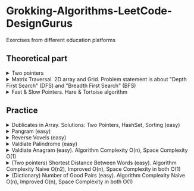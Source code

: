 # Grokking-Algorithms-LeetCode-DesignGurus
Exercises from different education platforms

## Theoretical part

<details>
<summary>Two pointers</summary>

 ![image](https://github.com/Glareone/Grokking-Algorithms-LeetCode-DesignGurus/assets/4239376/085a5b4e-29b9-406e-a25c-b76fe25661af)
</details>

<details>
<summary>Matrix Traversal. 2D array and Grid. Problem statement is about "Depth First Search" (DFS) and "Breadth First Search" (BFS)</summary>

![image](https://github.com/Glareone/Grokking-Algorithms-LeetCode-DesignGurus/assets/4239376/543404eb-0f83-420f-9a02-73b29dcb7f15)

Example:  
![image](https://github.com/Glareone/Grokking-Algorithms-LeetCode-DesignGurus/assets/4239376/6c4727a7-7ee9-4356-83ca-f12f2b9e6c22)  

Solution:  
![image](https://github.com/Glareone/Grokking-Algorithms-LeetCode-DesignGurus/assets/4239376/182f531d-696c-426f-bb95-cb48128541da)  
</details>

<details>
<summary>Fast & Slow Pointers. Hare & Tortoise algorithm</summary>

![image](https://github.com/Glareone/Grokking-Algorithms-LeetCode-DesignGurus/assets/4239376/80dd75ba-065c-43bb-8897-ddcf6374c674)  
![image](https://github.com/Glareone/Grokking-Algorithms-LeetCode-DesignGurus/assets/4239376/c6815cfa-bbed-4fa4-910c-06f13f0d0c4b)  
![image](https://github.com/Glareone/Grokking-Algorithms-LeetCode-DesignGurus/assets/4239376/e17d38c3-eacc-41ee-981b-5a7aebf039d3)  

PseudoCode:  
![image](https://github.com/Glareone/Grokking-Algorithms-LeetCode-DesignGurus/assets/4239376/34e948a5-20c9-4597-ae78-77f816928386)


</details>

## Practice
<details>
<summary>Dublicates in Array. Solutions: Two Pointers, HashSet, Sorting (easy)</summary>
  
Solved here: https://dotnetfiddle.net/nYtY6c

#### Brute Force: Two pointers
![image](https://github.com/Glareone/Grokking-Algorithms-LeetCode-DesignGurus/assets/4239376/36d19e0a-41c3-428f-93c1-0b2f61a0eb6c)  
![image](https://github.com/Glareone/Grokking-Algorithms-LeetCode-DesignGurus/assets/4239376/44add527-59e4-4ddf-8bb8-c9dbe463edaa)  


#### Using HashSet
![image](https://github.com/Glareone/Grokking-Algorithms-LeetCode-DesignGurus/assets/4239376/2da0c979-932c-473a-b9a2-3ba73d688b1c)

#### Sorting
![image](https://github.com/Glareone/Grokking-Algorithms-LeetCode-DesignGurus/assets/4239376/69ced3b4-6778-4b3c-9cc0-89a594a2538e)

![image](https://github.com/Glareone/Grokking-Algorithms-LeetCode-DesignGurus/assets/4239376/e6484eb6-00c4-4c50-8444-faa051396d17)
</details>

<details>
<summary>Pangram (easy)</summary>

![image](https://github.com/Glareone/Grokking-Algorithms-LeetCode-DesignGurus/assets/4239376/3eae3692-28ed-4606-a7c9-560b364c591d)  
Solved with Dictionary here: https://dotnetfiddle.net/uS1jWC
</details>

<details>
<summary>Reverse Vovels (easy)</summary>

![image](https://github.com/Glareone/Grokking-Algorithms-LeetCode-DesignGurus/assets/4239376/c4323a97-84aa-41cb-a215-5df3f198e123)  
[Solved here using char[] and string.Create](https://github.com/Glareone/Grokking-Algorithms-LeetCode-DesignGurus/blob/main/warm-up-labs/Warmup/ReverseVowels/ReverseVowels.cs)  
</details>

<details>
<summary>Valdiate Palindrome (easy)</summary>

![image](https://github.com/Glareone/Grokking-Algorithms-LeetCode-DesignGurus/assets/4239376/48bf7f0c-c807-4b58-aa2a-91d343c9c175)  
[Solved here using char[] and without allocating extra space](https://github.com/Glareone/Grokking-Algorithms-LeetCode-DesignGurus/blob/main/warm-up-labs/Warmup/ValidPalindrome/PalindromeValidation.cs)    \
</details>

<details>
<summary>Valdiate Anagram (easy). Algorithm Complexity O(n), Space Complexity O(1)</summary>

![image](https://github.com/Glareone/Grokking-Algorithms-LeetCode-DesignGurus/assets/4239376/72897af6-c9be-4bb3-9608-a35b39774414)   
[Solved using Dict here](https://github.com/Glareone/Grokking-Algorithms-LeetCode-DesignGurus/blob/main/warm-up-labs/Warmup/ValidAnagram/AnagramValidation.cs) 
</details>

<details>
<summary>(Two pointers) Shortest Distance Between Words (easy). Algorithm Complexity Naive O(n2), Improved O(n), Space Complexity in both O(1)</summary>

![image](https://github.com/Glareone/Grokking-Algorithms-LeetCode-DesignGurus/assets/4239376/28758626-0154-4b21-aced-c5f97f7a75e1)  
Solved here:[WordDistance](https://github.com/Glareone/Grokking-Algorithms-LeetCode-DesignGurus/blob/main/warm-up-labs/Warmup/WordDistance/WordDistance.cs)  
</details>

<details>
<summary>(Dictionary) Number of Good Pairs (easy). Algorithm Complexity Naive O(n), Improved O(n), Space Complexity in both O(1)</summary>

![image](https://github.com/Glareone/Grokking-Algorithms-LeetCode-DesignGurus/assets/4239376/f8c4a8c6-0949-4979-945c-f724dbe94241)   
Solved here:[Number of good pairs](https://github.com/Glareone/Grokking-Algorithms-LeetCode-DesignGurus/blob/main/warm-up-labs/Warmup/NumberOfGoodPairs/NumberOfGoodPairs.cs)  
</details>

